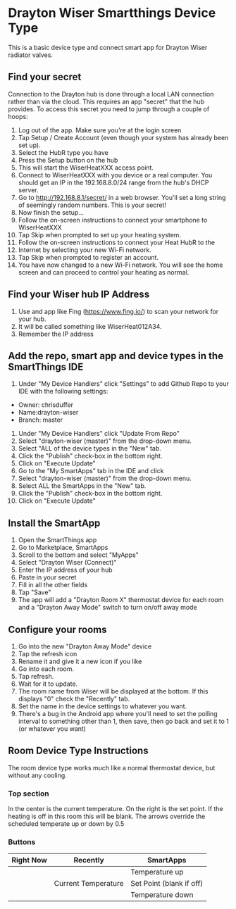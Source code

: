 # Drayton Wiser Smartthings Device Type

This is a basic device type and connect smart app for Drayton Wiser radiator valves.

## Find your secret

Connection to the Drayton hub is done through a local LAN connection rather than via the cloud. This requires an app "secret" that the hub provides. To access this secret you need to jump through a couple of hoops:

1. Log out of the app. Make sure you’re at the login screen
1. Tap Setup / Create Account (even though your system has already been set up).
1. Select the HubR type you have
1. Press the Setup button on the hub
1. This will start the WiserHeatXXX access point.
1. Connect to WiserHeatXXX with you device or a real computer. You should get an IP in the 192.168.8.0/24 range from the hub's DHCP server.
1. Go to http://192.168.8.1/secret/ in a web browser. You'll set a long string of seemingly random numbers. This is your secret! 
1. Now finish the setup…
1. Follow the on-screen instructions to connect your smartphone to WiserHeatXXX
1. Tap Skip when prompted to set up your heating system.
1. Follow the on-screen instructions to connect your Heat HubR to the
1. Internet by selecting your new Wi-Fi network.
1. Tap Skip when prompted to register an account.
1. You have now changed to a new Wi-Fi network. You will see the home screen and can proceed to control your heating as normal.

## Find your Wiser hub IP Address

1. Use and app like Fing (https://www.fing.io/) to scan your network for your hub. 
1. It will be called something like WiserHeat012A34.
1. Remember the IP address


## Add the repo, smart app and device types in the SmartThings IDE

1. Under "My Device Handlers" click "Settings" to add Github Repo to your IDE with the following settings:
  * Owner: chrisduffer
  * Name:drayton-wiser
  * Branch: master
1. Under "My Device Handlers" click "Update From Repo" 
1. Select "drayton-wiser (master)" from the drop-down menu.
1. Select "ALL of the device types in the "New" tab.
1. Click the "Publish" check-box in the bottom right.
1. Click on "Execute Update"
1. Go to the “My SmartApps” tab in the IDE and click 
1. Select "drayton-wiser (master)" from the drop-down menu.
1. Select ALL the SmartApps in the "New" tab.
1. Click the "Publish" check-box in the bottom right.
1. Click on "Execute Update"

## Install the SmartApp 

1. Open the SmartThings app
1. Go to Marketplace, SmartApps
1. Scroll to the bottom and select "MyApps"
1. Select "Drayton Wiser (Connect)"
1. Enter the IP address of your hub
1. Paste in your secret
1. Fill in all the other fields
1. Tap "Save"
1. The app will add a "Drayton Room X" thermostat device for each room and a "Drayton Away Mode" switch to turn on/off away mode

## Configure your rooms

1. Go into the new "Drayton Away Mode" device
1. Tap the refresh icon
1. Rename it and give it a new icon if you like
1. Go into each room.
1. Tap refresh.
1. Wait for it to update.
1. The room name from Wiser will be displayed at the bottom. If this displays "0" check the "Recently" tab.
1. Set the name in the device settings to whatever you want.
1. There's a bug in the Android app where you'll need to set the polling interval to something other than 1, then save, then go back and set it to 1 (or whatever you want)

## Room Device Type Instructions

The room device type works much like a normal thermostat device, but without any cooling.

### Top section
In the center is the current temperature. 
On the right is the set point. If the heating is off in this room this will be blank.
The arrows override the scheduled temperate up or down by 0.5

### Buttons 

Right Now | Recently | SmartApps
----------|----------|----------
          |          | Temperature up
          | Current Temperature | Set Point (blank if off)
          |          | Temperature down